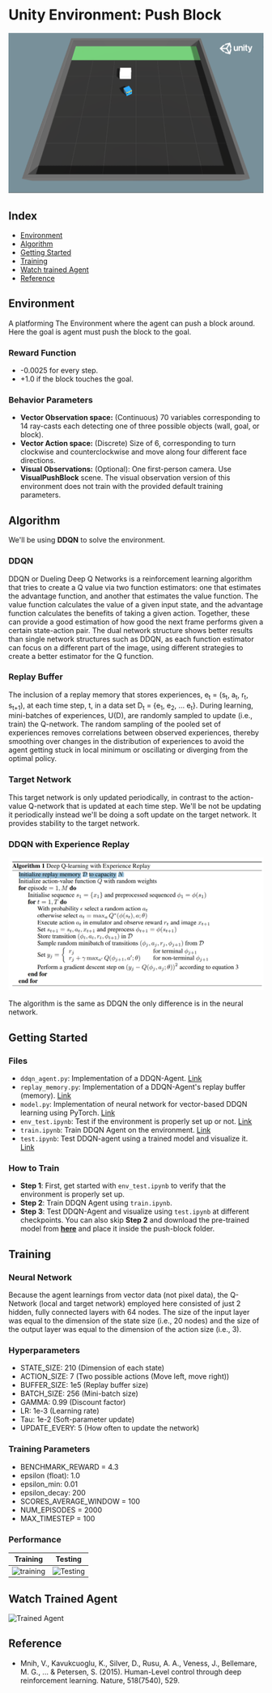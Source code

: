 # Unity Environment: Push Block

![Banner](../media/push.png)

## Index

- [Environment](#environment)
- [Algorithm](#algorithm)
- [Getting Started](#getting-started)
- [Training](#training)
- [Watch trained Agent](#watch-trained-agent)
- [Reference](#reference)

## Environment

A platforming The Environment where the agent can push a block around. Here the goal is agent must push the block to the goal.

### Reward Function

- -0.0025 for every step.
- +1.0 if the block touches the goal.

### Behavior Parameters

- **Vector Observation space:** (Continuous) 70 variables corresponding to 14 ray-casts each detecting one of three possible objects (wall, goal, or block).
- **Vector Action space:** (Discrete) Size of 6, corresponding to turn clockwise and counterclockwise and move along four different face directions.
- **Visual Observations:**  (Optional): One first-person camera. Use **VisualPushBlock** scene. The visual observation version of this environment does not train with the provided default training parameters.

## Algorithm

We'll be using **DDQN** to solve the environment.

### DDQN

DDQN or Dueling Deep Q Networks is a reinforcement learning algorithm that tries to create a Q value via two function estimators: one that estimates the advantage function, and another that estimates the value function. The value function calculates the value of a given input state, and the advantage function calculates the benefits of taking a given action. Together, these can provide a good estimation of how good the next frame performs given a certain state-action pair. The dual network structure shows better results than single network structures such as DDQN, as each function estimator can focus on a different part of the image, using different strategies to create a better estimator for the Q function.

### Replay Buffer

The inclusion of a replay memory that stores experiences, e<sub>t</sub> = (s<sub>t</sub>, a<sub>t</sub>, r<sub>t</sub>, s<sub>t+1</sub>), at each time step, t, in a data set D<sub>t</sub> = {e<sub>1</sub>, e<sub>2</sub>, … e<sub>t</sub>}. During learning, mini-batches of experiences, U(D), are randomly sampled to update (i.e., train) the Q-network. The random sampling of the pooled set of experiences removes correlations between observed experiences, thereby smoothing over changes in the distribution of experiences to avoid the agent getting stuck in local minimum or oscillating or diverging from the optimal policy.

### Target Network

This target network is only updated periodically, in contrast to the action-value Q-network that is updated at each time step. We'll be not be updating it periodically instead we'll be doing a soft update on the target network. It provides stability to the target network.

### DDQN with Experience Replay

![DDQN Algorithm](./media/dqn_algorithm.png)

The algorithm is the same as DDQN the only difference is in the neural network.

## Getting Started

### Files

- `ddqn_agent.py`: Implementation of a DDQN-Agent. [Link](https://github.com/deepanshut041/ml_agents-pytorch/blob/master/push-block/dqn_agent.py)
- `replay_memory.py`: Implementation of a DDQN-Agent's replay buffer (memory). [Link](https://github.com/deepanshut041/ml_agents-pytorch/blob/master/push-block/replay_memory.py)
- `model.py`: Implementation of neural network for vector-based DDQN learning using PyTorch. [Link](https://github.com/deepanshut041/ml_agents-pytorch/blob/master/push-block/model.py)
- `env_test.ipynb`: Test if the environment is properly set up or not. [Link](https://github.com/deepanshut041/ml_agents-pytorch/blob/master/push-block/env_test.ipynb)
- `train.ipynb`: Train DDQN Agent on the environment. [Link](https://github.com/deepanshut041/ml_agents-pytorch/blob/master/push-block/train.ipynb)
- `test.ipynb`: Test DDQN-agent using a trained model and visualize it. [Link](https://github.com/deepanshut041/ml_agents-pytorch/blob/master/push-block/test.ipynb)

### How to Train

- **Step 1**: First, get started with `env_test.ipynb` to verify that the environment is properly set up.
- **Step 2**: Train DDQN Agent using `train.ipynb`.
- **Step 3**: Test DDQN-Agent and visualize using `test.ipynb` at different checkpoints. You can also skip **Step 2** and download the pre-trained model from [**here**](https://drive.google.com/open?id=1qn_Nq-uZCHTdsQvs7XgjCgAP8v390Cbb) and place it inside the push-block folder.

## Training

### Neural Network

Because the agent learnings from vector data (not pixel data), the Q-Network (local and target network) employed here consisted of just 2 hidden, fully connected layers with 64 nodes. The size of the input layer was equal to the dimension of the state size (i.e., 20 nodes) and the size of the output layer was equal to the dimension of the action size (i.e., 3).  

### Hyperparameters

- STATE_SIZE: 210 (Dimension of each state)
- ACTION_SIZE: 7 (Two possible actions (Move left, move right))
- BUFFER_SIZE: 1e5 (Replay buffer size)
- BATCH_SIZE: 256 (Mini-batch size)
- GAMMA: 0.99 (Discount factor)
- LR: 1e-3 (Learning rate)
- Tau: 1e-2 (Soft-parameter update)
- UPDATE_EVERY: 5 (How often to update the network)

### Training Parameters

- BENCHMARK_REWARD = 4.3
- epsilon (float): 1.0
- epsilon_min: 0.01
- epsilon_decay: 200
- SCORES_AVERAGE_WINDOW = 100
- NUM_EPISODES = 2000
- MAX_TIMESTEP = 100

### Performance

| Training | Testing |
|:-:|:-:|
| ![training](./media/train.svg) |  ![Testing](./media/test.svg) |

## Watch Trained Agent

![Trained Agent](./media/trained_agent.gif)

## Reference

- Mnih, V., Kavukcuoglu, K., Silver, D., Rusu, A. A., Veness, J., Bellemare, M. G., ... & Petersen, S. (2015). Human-Level control through deep reinforcement learning. Nature, 518(7540), 529.
